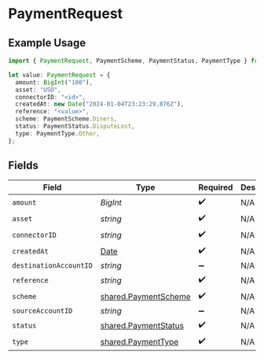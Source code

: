 # PaymentRequest

## Example Usage

```typescript
import { PaymentRequest, PaymentScheme, PaymentStatus, PaymentType } from "@formance/formance-sdk/sdk/models/shared";

let value: PaymentRequest = {
  amount: BigInt("100"),
  asset: "USD",
  connectorID: "<id>",
  createdAt: new Date("2024-01-04T23:23:29.876Z"),
  reference: "<value>",
  scheme: PaymentScheme.Diners,
  status: PaymentStatus.DisputeLost,
  type: PaymentType.Other,
};
```

## Fields

| Field                                                                                         | Type                                                                                          | Required                                                                                      | Description                                                                                   | Example                                                                                       |
| --------------------------------------------------------------------------------------------- | --------------------------------------------------------------------------------------------- | --------------------------------------------------------------------------------------------- | --------------------------------------------------------------------------------------------- | --------------------------------------------------------------------------------------------- |
| `amount`                                                                                      | *BigInt*                                                                                      | :heavy_check_mark:                                                                            | N/A                                                                                           | 100                                                                                           |
| `asset`                                                                                       | *string*                                                                                      | :heavy_check_mark:                                                                            | N/A                                                                                           | USD                                                                                           |
| `connectorID`                                                                                 | *string*                                                                                      | :heavy_check_mark:                                                                            | N/A                                                                                           |                                                                                               |
| `createdAt`                                                                                   | [Date](https://developer.mozilla.org/en-US/docs/Web/JavaScript/Reference/Global_Objects/Date) | :heavy_check_mark:                                                                            | N/A                                                                                           |                                                                                               |
| `destinationAccountID`                                                                        | *string*                                                                                      | :heavy_minus_sign:                                                                            | N/A                                                                                           |                                                                                               |
| `reference`                                                                                   | *string*                                                                                      | :heavy_check_mark:                                                                            | N/A                                                                                           |                                                                                               |
| `scheme`                                                                                      | [shared.PaymentScheme](../../../sdk/models/shared/paymentscheme.md)                           | :heavy_check_mark:                                                                            | N/A                                                                                           |                                                                                               |
| `sourceAccountID`                                                                             | *string*                                                                                      | :heavy_minus_sign:                                                                            | N/A                                                                                           |                                                                                               |
| `status`                                                                                      | [shared.PaymentStatus](../../../sdk/models/shared/paymentstatus.md)                           | :heavy_check_mark:                                                                            | N/A                                                                                           |                                                                                               |
| `type`                                                                                        | [shared.PaymentType](../../../sdk/models/shared/paymenttype.md)                               | :heavy_check_mark:                                                                            | N/A                                                                                           |                                                                                               |